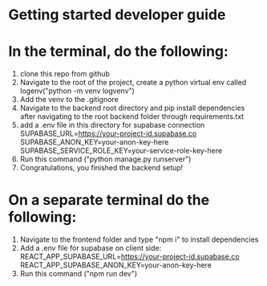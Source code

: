 # Getting started developer guide
# In the terminal, do the following:
1) clone this repo from github
2) Navigate to the root of the project, create a python virtual env called logenv("python -m venv logvenv")
3) Add the venv to the .gitignore
4) Navigate to the backend root directory and pip install dependencies after navigating to the root backend folder through requirements.txt
5) add a .env file in this directory for supabase connection
SUPABASE_URL=https://your-project-id.supabase.co
SUPABASE_ANON_KEY=your-anon-key-here
SUPABASE_SERVICE_ROLE_KEY=your-service-role-key-here
6) Run this command ("python manage.py runserver")
7) Congratulations, you finished the backend setup! 
# On a separate terminal do the following:
1) Navigate to the frontend folder and type "npm i" to install dependencies
2) Add a .env file for supabase on client side:
REACT_APP_SUPABASE_URL=https://your-project-id.supabase.co
REACT_APP_SUPABASE_ANON_KEY=your-anon-key-here
1) Run this command ("npm run dev") 

